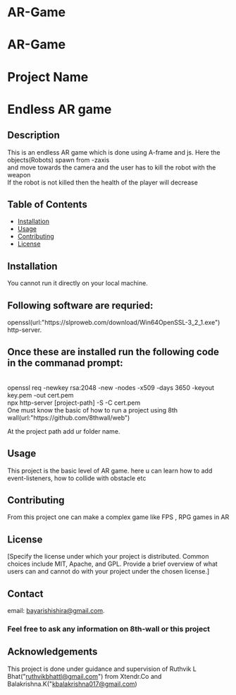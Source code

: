 # AR-Game

# AR-Game

# Project Name

<h1>Endless AR game</h1>

## Description

This is an endless AR game which is done using A-frame and js. Here the objects(Robots) spawn from -zaxis<br>
and  move towards the camera and the user has to kill the robot with the weapon <br>
If the robot is not killed then the health of the player will decrease<br>

## Table of Contents

- [Installation](#installation)
- [Usage](#usage)
- [Contributing](#contributing)
- [License](#license)

## Installation

You cannot run it  directly on your local machine.<br>
<h2>Following software are requried:</h2>
openssl(url:"https://slproweb.com/download/Win64OpenSSL-3_2_1.exe")<br>
http-server.<br>
<h2>Once these are installed run the following code in the commanad prompt:</h2><br>
openssl req -newkey rsa:2048 -new -nodes -x509 -days 3650 -keyout key.pem -out cert.pem<br>
npx http-server [project-path] -S -C cert.pem<br>
One must know the basic of how to run a project using 8th wall(url:"https://github.com/8thwall/web")

At the project path add ur folder name.<br>


## Usage

This project is the basic level of AR game. here u can learn how to add event-listeners, how to collide with obstacle etc<br>

## Contributing

From this project one can make a complex game like FPS , RPG games in AR

## License

[Specify the license under which your project is distributed. Common choices include MIT, Apache, and GPL. Provide a brief overview of what users can and cannot do with your project under the chosen license.]

## Contact

email: bayarishishira@gmail.com.<br> 
<h3>Feel free to ask any information on 8th-wall or this project<h3>

## Acknowledgements

This project is done under  guidance and supervision of Ruthvik L Bhat("ruthvikbhattl@gmail.com") from Xtendr.Co and<br> Balakrishna.K("kbalakrishna017@gmail.com)<br>

